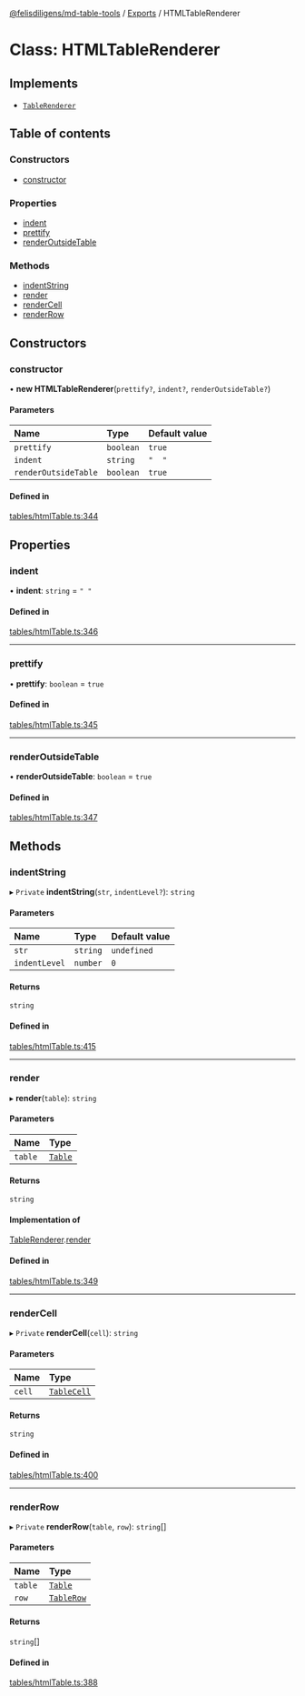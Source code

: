 [@felisdiligens/md-table-tools](../README.md) / [Exports](../modules.md) / HTMLTableRenderer

# Class: HTMLTableRenderer

## Implements

- [`TableRenderer`](../interfaces/TableRenderer.md)

## Table of contents

### Constructors

- [constructor](HTMLTableRenderer.md#constructor)

### Properties

- [indent](HTMLTableRenderer.md#indent)
- [prettify](HTMLTableRenderer.md#prettify)
- [renderOutsideTable](HTMLTableRenderer.md#renderoutsidetable)

### Methods

- [indentString](HTMLTableRenderer.md#indentstring)
- [render](HTMLTableRenderer.md#render)
- [renderCell](HTMLTableRenderer.md#rendercell)
- [renderRow](HTMLTableRenderer.md#renderrow)

## Constructors

### constructor

• **new HTMLTableRenderer**(`prettify?`, `indent?`, `renderOutsideTable?`)

#### Parameters

| Name | Type | Default value |
| :------ | :------ | :------ |
| `prettify` | `boolean` | `true` |
| `indent` | `string` | `"  "` |
| `renderOutsideTable` | `boolean` | `true` |

#### Defined in

[tables/htmlTable.ts:344](https://github.com/FelisDiligens/md-table-tools/blob/4fd20a3/src/tables/htmlTable.ts#L344)

## Properties

### indent

• **indent**: `string` = `" "`

#### Defined in

[tables/htmlTable.ts:346](https://github.com/FelisDiligens/md-table-tools/blob/4fd20a3/src/tables/htmlTable.ts#L346)

___

### prettify

• **prettify**: `boolean` = `true`

#### Defined in

[tables/htmlTable.ts:345](https://github.com/FelisDiligens/md-table-tools/blob/4fd20a3/src/tables/htmlTable.ts#L345)

___

### renderOutsideTable

• **renderOutsideTable**: `boolean` = `true`

#### Defined in

[tables/htmlTable.ts:347](https://github.com/FelisDiligens/md-table-tools/blob/4fd20a3/src/tables/htmlTable.ts#L347)

## Methods

### indentString

▸ `Private` **indentString**(`str`, `indentLevel?`): `string`

#### Parameters

| Name | Type | Default value |
| :------ | :------ | :------ |
| `str` | `string` | `undefined` |
| `indentLevel` | `number` | `0` |

#### Returns

`string`

#### Defined in

[tables/htmlTable.ts:415](https://github.com/FelisDiligens/md-table-tools/blob/4fd20a3/src/tables/htmlTable.ts#L415)

___

### render

▸ **render**(`table`): `string`

#### Parameters

| Name | Type |
| :------ | :------ |
| `table` | [`Table`](Table.md) |

#### Returns

`string`

#### Implementation of

[TableRenderer](../interfaces/TableRenderer.md).[render](../interfaces/TableRenderer.md#render)

#### Defined in

[tables/htmlTable.ts:349](https://github.com/FelisDiligens/md-table-tools/blob/4fd20a3/src/tables/htmlTable.ts#L349)

___

### renderCell

▸ `Private` **renderCell**(`cell`): `string`

#### Parameters

| Name | Type |
| :------ | :------ |
| `cell` | [`TableCell`](TableCell.md) |

#### Returns

`string`

#### Defined in

[tables/htmlTable.ts:400](https://github.com/FelisDiligens/md-table-tools/blob/4fd20a3/src/tables/htmlTable.ts#L400)

___

### renderRow

▸ `Private` **renderRow**(`table`, `row`): `string`[]

#### Parameters

| Name | Type |
| :------ | :------ |
| `table` | [`Table`](Table.md) |
| `row` | [`TableRow`](TableRow.md) |

#### Returns

`string`[]

#### Defined in

[tables/htmlTable.ts:388](https://github.com/FelisDiligens/md-table-tools/blob/4fd20a3/src/tables/htmlTable.ts#L388)
